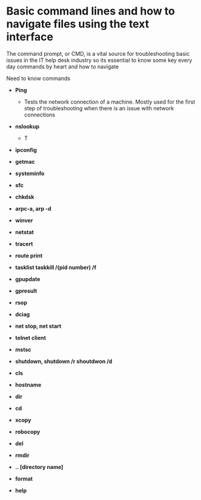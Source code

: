 # Basic command lines and how to navigate files using the text interface

The command prompt, or CMD, is a vital source for troubleshooting basic issues in the IT help desk industry so its essential to know some key every day commands by heart and how to navigate

  <H> Need to know commands </H>
  
   - <b> Ping </b>
        - Tests the network connection of a machine. Mostly used for the first step of troubleshooting when there is an issue with network connections
          
   - <b> nslookup </b>
        - T
    
   - <b> ipconfig </b>
  
   - <b> getmac </b>
  
   - <b> systeminfo </b>
   
   - <b> sfc </b>
   
   - <b> chkdsk </b>
    
   -  <b> arpc-a, arp -d </b>

   - <b> winver </b>

   - <b> netstat </b>

   - <b> tracert </b>

   - <b> route print </b>

   - <b> tasklist taskkill /(pid number) /f </b>

   - <b> gpupdate </b>

   - <b> gpresult </b>

   - <b> rsop </b>

   - <b> dciag </b>

   - <b> net stop, net start </b>
 
   - <b> telnet client </b>

   - <b> mstsc </b>

   - <b> shutdown, shutdown /r shoutdwon /d </b>

   - <b> cls </b>

   - <b> hostname </b>

   - <b> dir </b>

   - <b> cd </b>

   - <b> xcopy </b>

   - <b> robocopy </b>

   - <b> del </b>

   - <b> rmdir </b>

   - <b> .. [directory name] </b>

   - <b> format </b>
    
   - <b> help </b>
      
    
  
